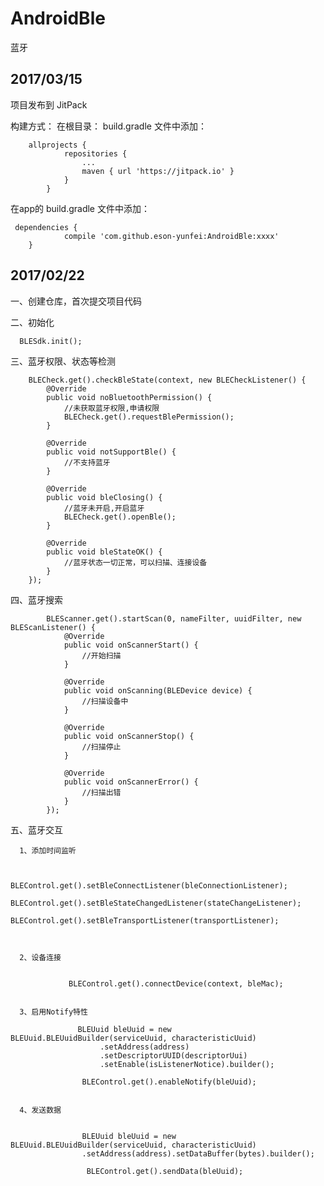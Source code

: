 # AndroidBle
蓝牙

## 2017/03/15
项目发布到 JitPack

构建方式：
    在根目录： build.gradle 文件中添加：

        allprojects {
        		repositories {
        			...
        			maven { url 'https://jitpack.io' }
        		}
        	}



在app的 build.gradle 文件中添加：


     dependencies {
     	        compile 'com.github.eson-yunfei:AndroidBle:xxxx'
     	}



## 2017/02/22
一、创建仓库，首次提交项目代码


二、初始化

      BLESdk.init();

三、蓝牙权限、状态等检测


        BLECheck.get().checkBleState(context, new BLECheckListener() {
			@Override
			public void noBluetoothPermission() {
                //未获取蓝牙权限,申请权限
                BLECheck.get().requestBlePermission();
			}

			@Override
			public void notSupportBle() {
                //不支持蓝牙
			}

			@Override
			public void bleClosing() {
                //蓝牙未开启,开启蓝牙
                BLECheck.get().openBle();
			}

			@Override
			public void bleStateOK() {
                //蓝牙状态一切正常，可以扫描、连接设备
			}
		});

四、蓝牙搜索

            BLEScanner.get().startScan(0, nameFilter, uuidFilter, new BLEScanListener() {
    			@Override
    			public void onScannerStart() {
    				//开始扫描
    			}

    			@Override
    			public void onScanning(BLEDevice device) {
                    //扫描设备中
    			}

    			@Override
    			public void onScannerStop() {
                    //扫描停止
    			}

    			@Override
    			public void onScannerError() {
                    //扫描出错
    			}
    		});


 五、蓝牙交互



      1、添加时间监听


                BLEControl.get().setBleConnectListener(bleConnectionListener);
		        BLEControl.get().setBleStateChangedListener(stateChangeListener);
		        BLEControl.get().setBleTransportListener(transportListener);



      2、设备连接


                 BLEControl.get().connectDevice(context, bleMac);


      3、启用Notify特性

                   BLEUuid bleUuid = new BLEUuid.BLEUuidBuilder(serviceUuid, characteristicUuid)
        				.setAddress(address)
        				.setDescriptorUUID(descriptorUui)
        				.setEnable(isListenerNotice).builder();

                    BLEControl.get().enableNotify(bleUuid);


      4、发送数据


                    BLEUuid bleUuid = new BLEUuid.BLEUuidBuilder(serviceUuid, characteristicUuid)
      				.setAddress(address).setDataBuffer(bytes).builder();

                     BLEControl.get().sendData(bleUuid);



